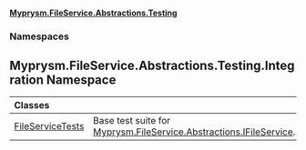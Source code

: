 #### [Myprysm.FileService.Abstractions.Testing](index.md 'index')
### Namespaces
<a name='Myprysm_FileService_Abstractions_Testing_Integration'></a>
## Myprysm.FileService.Abstractions.Testing.Integration Namespace

| Classes | |
| :--- | :--- |
| [FileServiceTests](Myprysm_FileService_Abstractions_Testing_Integration_FileServiceTests.md 'Myprysm.FileService.Abstractions.Testing.Integration.FileServiceTests') | Base test suite for [Myprysm.FileService.Abstractions.IFileService](https://docs.microsoft.com/en-us/dotnet/api/Myprysm.FileService.Abstractions.IFileService 'Myprysm.FileService.Abstractions.IFileService').<br/> |
  
